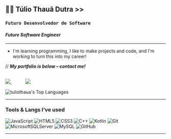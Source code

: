 ## 🐱‍👤 Túlio Thauã Dutra >>

### **`Futuro Desenvolvedor de Software`**

#### _Future Software Engineer_

---

-   I'm learning programming, I like to make projects and code, and I'm working to turn this into my career!

// **___My portfolio is below – contact me!___**  

<br>

<a href="https://tuliothaua.github.io/portfolio-thaua/">
  <img src="https://img.shields.io/badge/github%20pages-121013?style=for-the-badge&logo=github&logoColor=white"/>
</a>
&nbsp;&nbsp;&nbsp;&nbsp;&nbsp;&nbsp;&nbsp;&nbsp;&nbsp;&nbsp;
<a href="https://www.linkedin.com/in/tuliothauadutra">
  <img src="https://img.shields.io/badge/linkedin-%230077B5.svg?style=for-the-badge&logo=linkedin&logoColor=white"/>
</a>

<br>

![tuliothaua's Top Languages](https://github-readme-stats.vercel.app/api/top-langs/?username=tuliothaua&theme=chartreuse-dark&show_icons=true&hide_border=false&layout=compact)

---

### Tools & Langs I’ve used

![JavaScript](https://img.shields.io/badge/javascript-%23323330.svg?style=for-the-badge&logo=javascript&logoColor=%23F7DF1E)
![HTML5](https://img.shields.io/badge/html5-%23E34F26.svg?style=for-the-badge&logo=html5&logoColor=white)
![CSS3](https://img.shields.io/badge/css3-%231572B6.svg?style=for-the-badge&logo=css3&logoColor=white)
![C++](https://img.shields.io/badge/c++-%2300599C.svg?style=for-the-badge&logo=c%2B%2B&logoColor=white)
![Kotlin](https://img.shields.io/badge/kotlin-%237F52FF.svg?style=for-the-badge&logo=kotlin&logoColor=white)
![Git](https://img.shields.io/badge/git-%23F05033.svg?style=for-the-badge&logo=git&logoColor=white)
![MicrosoftSQLServer](https://img.shields.io/badge/Microsoft%20SQL%20Server-CC2927?style=for-the-badge&logo=microsoft%20sql%20server&logoColor=white)
![MySQL](https://img.shields.io/badge/mysql-4479A1.svg?style=for-the-badge&logo=mysql&logoColor=white)
![GitHub](https://img.shields.io/badge/github-%23121011.svg?style=for-the-badge&logo=github&logoColor=white)

---
